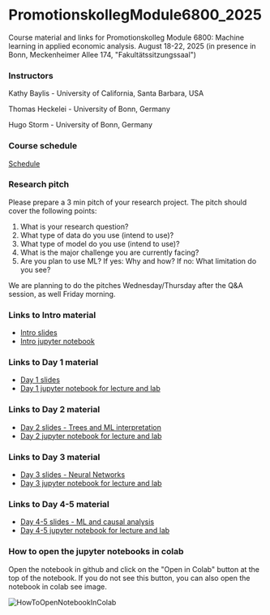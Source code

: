 # PromotionskollegModule6800_2025
Course material and links for Promotionskolleg Module 6800: Machine learning in applied economic analysis.
August 18-22, 2025 (in presence in Bonn, Meckenheimer Allee 174, "Fakultätssitzungssaal")

### Instructors 

Kathy Baylis - University of California, Santa Barbara, USA

Thomas Heckelei - University of Bonn, Germany

Hugo Storm - University of Bonn, Germany


### Course schedule
[Schedule](https://github.com/agpo-ilr-uni-bonn/PromotionskollegModule6800_2025/blob/master/ML_6800_schedule_2025.pdf)


### Research pitch 
Please prepare a 3 min pitch of your research project. The pitch should cover the following points:
1) What is your research question?
2) What type of data do you use (intend to use)?
3) What type of model do you use (intend to use)?
4) What is the major challenge you are currently facing?
5) Are you plan to use ML? If yes: Why and how? If no: What limitation do you see?

We are planning to do the pitches Wednesday/Thursday after the Q&A session, as well Friday morning. 

### Links to Intro material

- [Intro slides](https://docs.google.com/presentation/d/1AAfeRO44KurldhYrKkcN3pUOgVP19ORHRtMfPe6-kkE/edit?usp=sharing)
- [Intro jupyter notebook](https://github.com/agpo-ilr-uni-bonn/PromotionskollegModule6800_2025/blob/master/labIntro.ipynb)

### Links to Day 1 material 

- [Day 1 slides](https://docs.google.com/presentation/d/1LmREp55phxkmmPoyn9eLi4SU4r0oionvnG9Qux62O5w/edit?usp=sharing)
- [Day 1 jupyter notebook for lecture and lab](https://github.com/agpo-ilr-uni-bonn/PromotionskollegModule6800_2025/blob/master/6800_Day1.ipynb)


### Links to Day 2 material 
- [Day 2 slides - Trees and ML interpretation](https://docs.google.com/presentation/d/1mQfIKw-dDVJ3Bts7cque9fPouOL-Ecog921HsTMGteA/edit?usp=sharing)
- [Day 2 jupyter notebook for lecture and lab](https://github.com/agpo-ilr-uni-bonn/PromotionskollegModule6800_2025/blob/master/6800_Day2.ipynb)


### Links to Day 3 material 
- [Day 3 slides - Neural Networks](https://docs.google.com/presentation/d/1WqdZSeG5lDeY_E4yFJ_KxrWQMmzvRZj_YXZWlf5y8iw/edit?usp=sharing)
- [Day 3 jupyter notebook for lecture and lab](https://github.com/agpo-ilr-uni-bonn/PromotionskollegModule6800_2025/blob/master/6800_Day3.ipynb)


### Links to Day 4-5 material 
- [Day 4-5 slides - ML and causal analysis](https://docs.google.com/presentation/d/1GA3VP-r-6dnZdrAVwkV_FpWlCpbjf2SI4j9VCJoNVE0/edit?usp=sharing)
- [Day 4-5 jupyter notebook for lecture and lab](https://github.com/agpo-ilr-uni-bonn/PromotionskollegModule6800_2025/blob/master/6800_Day4_5.ipynb)

<!--
-[Example notebook of Lasso Double selection](https://github.com/agpo-ilr-uni-bonn/PromotionskollegModule6800_2025/blob/master/Example_LassoDoubleSelection.ipynb)
-->

### How to open the jupyter notebooks in colab
Open the notebook in github and click on the "Open in Colab" button at the top of the notebook. If you do not see this button, you can also open the notebook in colab see image.

![HowToOpenNotebookInColab](How%20to%20open%20Notebook%20in%20Colab.png "Title")
